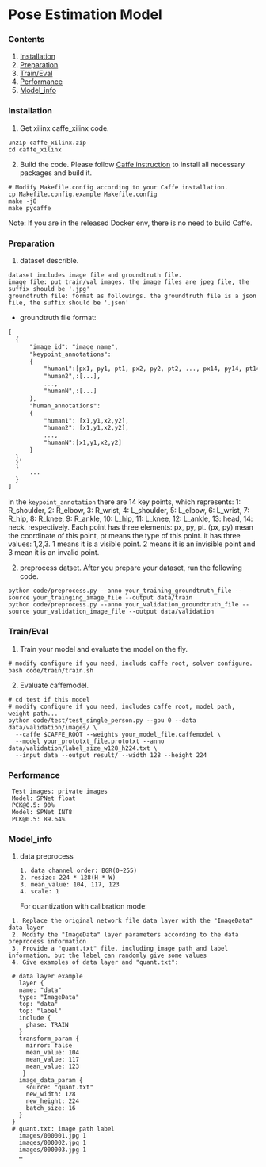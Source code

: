 # Pose Estimation Model

### Contents
1. [Installation](#installation)
2. [Preparation](#preparation)
3. [Train/Eval](#traineval)
4. [Performance](#performance)
5. [Model_info](#model_info)

### Installation
1. Get xilinx caffe_xilinx code.
  ```shell
  unzip caffe_xilinx.zip
  cd caffe_xilinx
  ```

2. Build the code. Please follow [Caffe instruction](http://caffe.berkeleyvision.org/installation.html) to install all necessary packages and build it.
  ```shell
  # Modify Makefile.config according to your Caffe installation.
  cp Makefile.config.example Makefile.config
  make -j8
  make pycaffe
  ```
Note: If you are in the released Docker env, there is no need to build Caffe.

### Preparation

1. dataset describle.
  ```
  dataset includes image file and groundtruth file.
  image file: put train/val images. the image files are jpeg file, the suffix should be '.jpg'
  groundtruth file: format as followings. the groundtruth file is a json file, the suffix should be '.json'
  ```
 
  * groundtruth file format:
 
  ```xml
  [
    {
        "image_id": "image_name", 
        "keypoint_annotations": 
        {
            "human1":[px1, py1, pt1, px2, py2, pt2, ..., px14, py14, pt14],
            "human2",:[...],
            ...,
            "humanN",:[...]
        },
        "human_annotations": 
        {
            "human1": [x1,y1,x2,y2],
            "human2": [x1,y1,x2,y2],
            ...,
            "humanN":[x1,y1,x2,y2]
        }
    },
    {
        ...
    }
  ]
  ```
  
in the `keypoint_annotation` there are 14 key points, which represents: 1: R_shoulder, 2: R_elbow, 3: R_wrist, 4: L_shoulder, 5: L_elbow, 6: L_wrist, 7: R_hip, 8: R_knee, 9: R_ankle, 10: L_hip, 11: L_knee, 12: L_ankle, 13: head, 14: neck, respectively. Each point has three elements: px, py, pt. (px, py) mean the coordinate of this point, pt means the type of this point. it has three values: 1,2,3. 1 means it is a visible point. 2 means it is an invisible point and 3 mean it is an invalid point.

2. preprocess datset. After you prepare your dataset, run the following code.
  ```shell
  python code/preprocess.py --anno your_training_groundtruth_file --source your_trainging_image_file --output data/train
  python code/preprocess.py --anno your_validation_groundtruth_file --source your_validation_image_file --output data/validation
  ```

### Train/Eval
1. Train your model and evaluate the model on the fly.
  ```shell
  # modify configure if you need, includs caffe root, solver configure.
  bash code/train/train.sh 
  ```

2. Evaluate caffemodel.
  ```shell
  # cd test if this model
  # modify configure if you need, includes caffe root, model path, weight path... 
  python code/test/test_single_person.py --gpu 0 --data data/validation/images/ \
    --caffe $CAFFE_ROOT --weights your_model_file.caffemodel \
    --model your_prototxt_file.prototxt --anno data/validation/label_size_w128_h224.txt \
    --input data --output result/ --width 128 --height 224
  ```
### Performance
  ```shell
   Test images: private images
   Model: SPNet float
   PCK@0.5: 90%
   Model: SPNet INT8
   PCK@0.5: 89.64%
   ```

### Model_info

1. data preprocess
    ```
    1. data channel order: BGR(0~255)                  
    2. resize: 224 * 128(H * W)                            
    3. mean_value: 104, 117, 123
    4. scale: 1
    ```
   For quantization with calibration mode:
  ```
   1. Replace the original network file data layer with the "ImageData" data layer
   2. Modify the "ImageData" layer parameters according to the data preprocess information
   3. Provide a "quant.txt" file, including image path and label information, but the label can randomly give some values
   4. Give examples of data layer and "quant.txt":

   # data layer example
     layer {
     name: "data"
     type: "ImageData"
     top: "data"
     top: "label"
     include {
       phase: TRAIN
     }
     transform_param {
       mirror: false
       mean_value: 104
       mean_value: 117
       mean_value: 123
      }
     image_data_param {
       source: "quant.txt"
       new_width: 128
       new_height: 224
       batch_size: 16
     }
   }
   # quant.txt: image path label
     images/000001.jpg 1
     images/000002.jpg 1
     images/000003.jpg 1
     …
